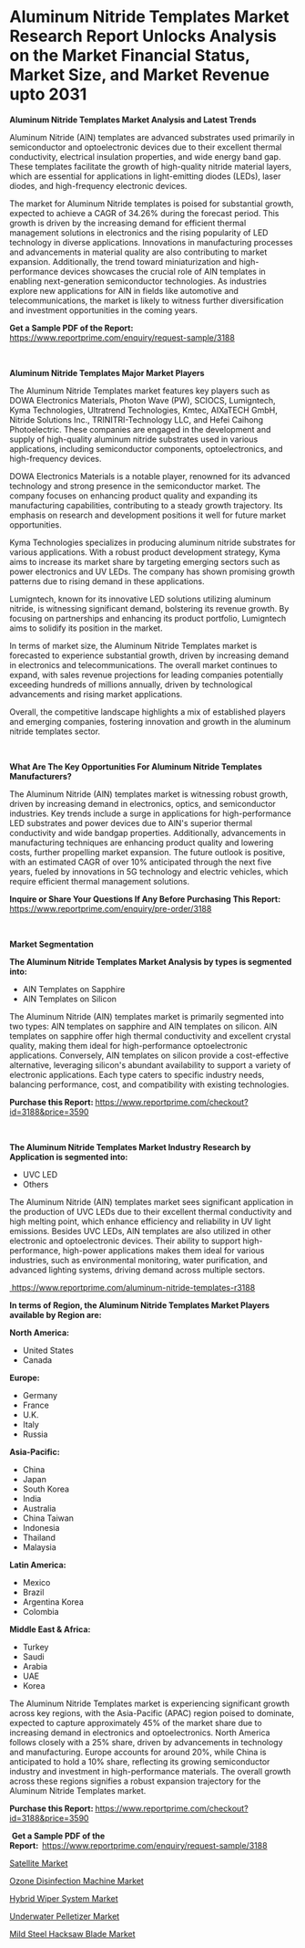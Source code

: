 <p><h1>Aluminum Nitride Templates Market Research Report Unlocks Analysis on the Market Financial Status, Market Size, and Market Revenue upto 2031</h1></p><p><strong>Aluminum Nitride Templates Market Analysis and Latest Trends</strong></p>
<p><p>Aluminum Nitride (AlN) templates are advanced substrates used primarily in semiconductor and optoelectronic devices due to their excellent thermal conductivity, electrical insulation properties, and wide energy band gap. These templates facilitate the growth of high-quality nitride material layers, which are essential for applications in light-emitting diodes (LEDs), laser diodes, and high-frequency electronic devices. </p><p>The market for Aluminum Nitride templates is poised for substantial growth, expected to achieve a CAGR of 34.26% during the forecast period. This growth is driven by the increasing demand for efficient thermal management solutions in electronics and the rising popularity of LED technology in diverse applications. Innovations in manufacturing processes and advancements in material quality are also contributing to market expansion. Additionally, the trend toward miniaturization and high-performance devices showcases the crucial role of AlN templates in enabling next-generation semiconductor technologies. As industries explore new applications for AlN in fields like automotive and telecommunications, the market is likely to witness further diversification and investment opportunities in the coming years.</p></p>
<p><strong>Get a Sample PDF of the Report:&nbsp;</strong> <a href="https://www.reportprime.com/enquiry/request-sample/3188">https://www.reportprime.com/enquiry/request-sample/3188</a></p>
<p>&nbsp;</p>
<p><strong>Aluminum Nitride Templates Major Market Players</strong></p>
<p><p>The Aluminum Nitride Templates market features key players such as DOWA Electronics Materials, Photon Wave (PW), SCIOCS, Lumigntech, Kyma Technologies, Ultratrend Technologies, Kmtec, AIXaTECH GmbH, Nitride Solutions Inc., TRINITRI-Technology LLC, and Hefei Caihong Photoelectric. These companies are engaged in the development and supply of high-quality aluminum nitride substrates used in various applications, including semiconductor components, optoelectronics, and high-frequency devices.</p><p>DOWA Electronics Materials is a notable player, renowned for its advanced technology and strong presence in the semiconductor market. The company focuses on enhancing product quality and expanding its manufacturing capabilities, contributing to a steady growth trajectory. Its emphasis on research and development positions it well for future market opportunities.</p><p>Kyma Technologies specializes in producing aluminum nitride substrates for various applications. With a robust product development strategy, Kyma aims to increase its market share by targeting emerging sectors such as power electronics and UV LEDs. The company has shown promising growth patterns due to rising demand in these applications.</p><p>Lumigntech, known for its innovative LED solutions utilizing aluminum nitride, is witnessing significant demand, bolstering its revenue growth. By focusing on partnerships and enhancing its product portfolio, Lumigntech aims to solidify its position in the market.</p><p>In terms of market size, the Aluminum Nitride Templates market is forecasted to experience substantial growth, driven by increasing demand in electronics and telecommunications. The overall market continues to expand, with sales revenue projections for leading companies potentially exceeding hundreds of millions annually, driven by technological advancements and rising market applications.</p><p>Overall, the competitive landscape highlights a mix of established players and emerging companies, fostering innovation and growth in the aluminum nitride templates sector.</p></p>
<p>&nbsp;</p>
<p><strong>What Are The Key Opportunities For Aluminum Nitride Templates Manufacturers?</strong></p>
<p><p>The Aluminum Nitride (AlN) templates market is witnessing robust growth, driven by increasing demand in electronics, optics, and semiconductor industries. Key trends include a surge in applications for high-performance LED substrates and power devices due to AlN's superior thermal conductivity and wide bandgap properties. Additionally, advancements in manufacturing techniques are enhancing product quality and lowering costs, further propelling market expansion. The future outlook is positive, with an estimated CAGR of over 10% anticipated through the next five years, fueled by innovations in 5G technology and electric vehicles, which require efficient thermal management solutions.</p></p>
<p><strong>Inquire or Share Your Questions If Any Before Purchasing This Report:</strong> <a href="https://www.reportprime.com/enquiry/pre-order/3188">https://www.reportprime.com/enquiry/pre-order/3188</a></p>
<p>&nbsp;</p>
<p><strong>Market Segmentation</strong></p>
<p><strong>The Aluminum Nitride Templates Market Analysis by types is segmented into:</strong></p>
<p><ul><li>AlN Templates on Sapphire</li><li>AlN Templates on Silicon</li></ul></p>
<p><p>The Aluminum Nitride (AlN) templates market is primarily segmented into two types: AlN templates on sapphire and AlN templates on silicon. AlN templates on sapphire offer high thermal conductivity and excellent crystal quality, making them ideal for high-performance optoelectronic applications. Conversely, AlN templates on silicon provide a cost-effective alternative, leveraging silicon's abundant availability to support a variety of electronic applications. Each type caters to specific industry needs, balancing performance, cost, and compatibility with existing technologies.</p></p>
<p><strong>Purchase this Report:&nbsp;</strong><a href="https://www.reportprime.com/checkout?id=3188&price=3590">https://www.reportprime.com/checkout?id=3188&price=3590</a></p>
<p>&nbsp;</p>
<p><strong>The Aluminum Nitride Templates Market Industry Research by Application is segmented into:</strong></p>
<p><ul><li>UVC LED</li><li>Others</li></ul></p>
<p><p>The Aluminum Nitride (AlN) templates market sees significant application in the production of UVC LEDs due to their excellent thermal conductivity and high melting point, which enhance efficiency and reliability in UV light emissions. Besides UVC LEDs, AlN templates are also utilized in other electronic and optoelectronic devices. Their ability to support high-performance, high-power applications makes them ideal for various industries, such as environmental monitoring, water purification, and advanced lighting systems, driving demand across multiple sectors.</p></p>
<p><a href="https://www.reportprime.com/aluminum-nitride-templates-r3188">&nbsp;https://www.reportprime.com/aluminum-nitride-templates-r3188</a></p>
<p><strong>In terms of Region, the Aluminum Nitride Templates Market Players available by Region are:</strong></p>
<p>
    <p> <strong> North America: </strong>
        <ul>
            <li>United States</li>
            <li>Canada</li>
        </ul>
        </p> 
    <p> <strong> Europe: </strong>
        <ul>
            <li>Germany</li>
            <li>France</li>
            <li>U.K.</li>
            <li>Italy</li>
            <li>Russia</li>
        </ul>
        </p> 
    <p> <strong> Asia-Pacific: </strong>
        <ul>
            <li>China</li>
            <li>Japan</li>
            <li>South Korea</li>
            <li>India</li>
            <li>Australia</li>
            <li>China Taiwan</li>
            <li>Indonesia</li>
            <li>Thailand</li>
            <li>Malaysia</li>
        </ul>
        </p> 
    <p> <strong> Latin America: </strong>
        <ul>
            <li>Mexico</li>
            <li>Brazil</li>
            <li>Argentina Korea</li>
            <li>Colombia</li>
        </ul>
        </p> 
    <p> <strong> Middle East & Africa: </strong>
        <ul>
            <li>Turkey</li>
            <li>Saudi</li>
            <li>Arabia</li>
            <li>UAE</li>
            <li>Korea</li>
        </ul>
    </p>
    </p>
<p><p>The Aluminum Nitride Templates market is experiencing significant growth across key regions, with the Asia-Pacific (APAC) region poised to dominate, expected to capture approximately 45% of the market share due to increasing demand in electronics and optoelectronics. North America follows closely with a 25% share, driven by advancements in technology and manufacturing. Europe accounts for around 20%, while China is anticipated to hold a 10% share, reflecting its growing semiconductor industry and investment in high-performance materials. The overall growth across these regions signifies a robust expansion trajectory for the Aluminum Nitride Templates market.</p></p>
<p><strong>Purchase this Report: </strong><a href="https://www.reportprime.com/checkout?id=3188&price=3590">https://www.reportprime.com/checkout?id=3188&price=3590</a></p>
<p>&nbsp;<strong>Get a Sample PDF of the Report:&nbsp;&nbsp;</strong><a href="https://www.reportprime.com/enquiry/request-sample/3188">https://www.reportprime.com/enquiry/request-sample/3188</a></p>
<p><strong></strong></p>
<p><p><a href="https://www.linkedin.com/pulse/satellite-market-size-growth-trends-industry-analysis-qcqlf?trackingId=uYdz%2BQgmTkm0Ts2OidJqrg%3D%3D">Satellite Market</a></p><p><a href="https://www.linkedin.com/pulse/global-ozone-disinfection-machine-market-opportunities-mvxuf?trackingId=OZkdCQSlTUS0Kg%2B%2FNSRNyg%3D%3D">Ozone Disinfection Machine Market</a></p><p><a href="https://issuu.com/reportprime-2/docs/hybrid-wiper-system-market-size-203_a3b6e957956c8a">Hybrid Wiper System Market</a></p><p><a href="https://www.linkedin.com/pulse/underwater-pelletizer-market-overview-global-trends-1fn8f?trackingId=QhXQd0W6T9efP%2F%2Ba0%2Bo3Iw%3D%3D">Underwater Pelletizer Market</a></p><p><a href="https://issuu.com/reportprime-2/docs/mild-steel-hacksaw-blade-market-siz_e64e49ac185a25">Mild Steel Hacksaw Blade Market</a></p></p>